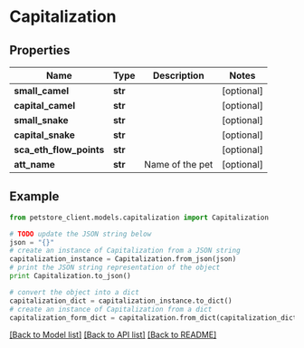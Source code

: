 # Capitalization


## Properties

Name | Type | Description | Notes
------------ | ------------- | ------------- | -------------
**small_camel** | **str** |  | [optional] 
**capital_camel** | **str** |  | [optional] 
**small_snake** | **str** |  | [optional] 
**capital_snake** | **str** |  | [optional] 
**sca_eth_flow_points** | **str** |  | [optional] 
**att_name** | **str** | Name of the pet  | [optional] 

## Example

```python
from petstore_client.models.capitalization import Capitalization

# TODO update the JSON string below
json = "{}"
# create an instance of Capitalization from a JSON string
capitalization_instance = Capitalization.from_json(json)
# print the JSON string representation of the object
print Capitalization.to_json()

# convert the object into a dict
capitalization_dict = capitalization_instance.to_dict()
# create an instance of Capitalization from a dict
capitalization_form_dict = capitalization.from_dict(capitalization_dict)
```
[[Back to Model list]](../README.md#documentation-for-models) [[Back to API list]](../README.md#documentation-for-api-endpoints) [[Back to README]](../README.md)


